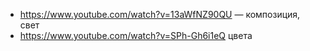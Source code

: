 - https://www.youtube.com/watch?v=13aWfNZ90QU — композиция, свет
- https://www.youtube.com/watch?v=SPh-Gh6i1eQ цвета
